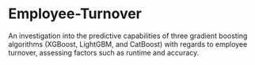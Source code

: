 # Employee-Turnover
An investigation into the predictive capabilities of three gradient boosting algorithms (XGBoost, LightGBM, and CatBoost) with regards to employee turnover, assessing factors such as runtime and accuracy. 
